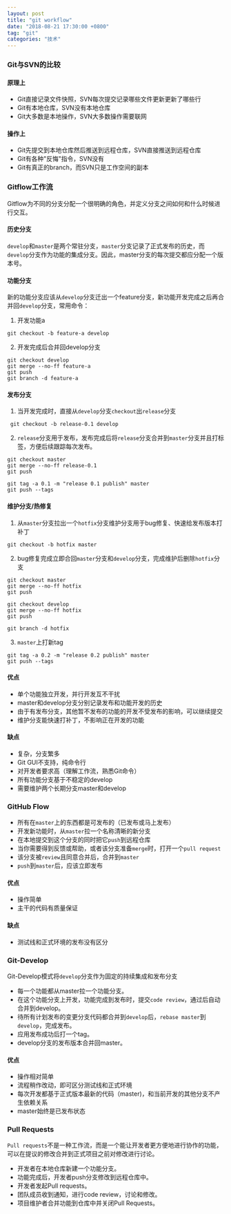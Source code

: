 ```yaml
---
layout: post
title: "git workflow"
date: "2018-08-21 17:30:00 +0800"
tag: "git"
categories: "技术"
---
```


### Git与SVN的比较

#### 原理上
 
- Git直接记录文件快照，SVN每次提交记录哪些文件更新更新了哪些行
- Git有本地仓库，SVN没有本地仓库
- Git大多数是本地操作，SVN大多数操作需要联网

#### 操作上

- Git先提交到本地仓库然后推送到远程仓库，SVN直接推送到远程仓库
- Git有各种"反悔"指令，SVN没有
- Git有真正的branch，而SVN只是工作空间的副本

<!--more-->

### Gitflow工作流

Gitflow为不同的分支分配一个很明确的角色，并定义分支之间如何和什么时候进行交互。

#### 历史分支

`develop`和`master`是两个常驻分支，`master`分支记录了正式发布的历史，而`develop`分支作为功能的集成分支。因此，master分支的每次提交都应分配一个版本号。

#### 功能分支

新的功能分支应该从`develop`分支迁出一个feature分支，新功能开发完成之后再合并回`develop`分支，常用命令：
1. 开发功能a
```
git checkout -b feature-a develop
```
2. 开发完成后合并回develop分支
```
git checkout develop
git merge --no-ff feature-a
git push
git branch -d feature-a
```

#### 发布分支

1. 当开发完成时，直接从`develop`分支`checkout`出`release`分支
```
 git checkout -b release-0.1 develop
```
2. `release`分支用于发布，发布完成后将`release`分支合并到`master`分支并且打标签，方便后续跟踪每次发布。
```
git checkout master
git merge --no-ff release-0.1
git push

git tag -a 0.1 -m "release 0.1 publish" master
git push --tags
```

#### 维护分支/热修复

1. 从`master`分支拉出一个`hotfix`分支维护分支用于bug修复、快速给发布版本打补丁
```
git checkout -b hotfix master
```
2. bug修复完成立即合回`master`分支和`develop`分支，完成维护后删除`hotfix`分支
```
git checkout master
git merge --no-ff hotfix
git push

git checkout develop
git merge --no-ff hotfix
git push 

git branch -d hotfix
```

3. `master`上打新tag
```
git tag -a 0.2 -m "release 0.2 publish" master
git push --tags
```

#### 优点

- 单个功能独立开发，并行开发互不干扰
- master和develop分支分别记录发布和功能开发的历史
- 由于有发布分支，其他暂不发布的功能的开发不受发布的影响，可以继续提交
- 维护分支能快速打补丁，不影响正在开发的功能

#### 缺点

- 复杂，分支繁多
- Git GUI不支持，纯命令行
- 对开发者要求高（理解工作流，熟悉Git命令）
- 所有功能分支基于不稳定的develop
- 需要维护两个长期分支master和develop

### GitHub Flow

- 所有在`master`上的东西都是可发布的（已发布或马上发布）
- 开发新功能时，从`master`拉一个名称清晰的新分支
- 在本地提交到这个分支的同时把它`push`到远程仓库
- 当你需要得到反馈或帮助，或者该分支准备`merge`时，打开一个`pull request`
- 该分支被`review`且同意合并后，合并到`master`
- `push`到`master`后，应该立即发布

#### 优点

- 操作简单
- 主干的代码有质量保证

#### 缺点

- 测试线和正式环境的发布没有区分

### Git-Develop

Git-Develop模式将`develop`分支作为固定的持续集成和发布分支

- 每一个功能都从master拉一个功能分支。
- 在这个功能分支上开发，功能完成到发布时，提交`code review`，通过后自动合并到develop。
- 待所有计划发布的变更分支代码都合并到`develop`后，`rebase master`到`develop`，完成发布。
- 应用发布成功后打一个tag。
- develop分支的发布版本合并回master。

#### 优点

- 操作相对简单
- 流程稍作改动，即可区分测试线和正式环境
- 每次开发都基于正式版本最新的代码（master)，和当前开发的其他分支不产生依赖关系
- master始终是已发布状态

### Pull Requests

`Pull requests`不是一种工作流，而是一个能让开发者更方便地进行协作的功能，可以在提议的修改合并到正式项目之前对修改进行讨论。  

- 开发者在本地仓库新建一个功能分支。
- 功能完成后，开发者push分支修改到远程仓库中。
- 开发者发起Pull requests。
- 团队成员收到通知，进行code review，讨论和修改。
- 项目维护者合并功能到仓库中并关闭Pull Requests。